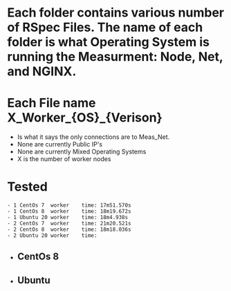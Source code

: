 # Each folder contains various number of RSpec Files. The name of each folder is what Operating System is running the Measurment: Node, Net, and NGINX.

# Each File name X_Worker_{OS}_{Verison}
  - Is what it says the only connections are to Meas_Net.
  - None are currently Public IP's
  - None are currently Mixed Operating Systems
  - X is the number of worker nodes


# Tested 
    - 1 CentOs 7  worker    time: 17m51.570s
    - 1 CentOs 8  worker    time: 18m19.672s
    - 1 Ubuntu 20 worker    time: 18m4.938s
    - 2 CentOs 7  worker    time: 21m20.521s
    - 2 CentOs 8  worker    time: 18m18.036s
    - 2 Ubuntu 20 worker    time: 
  - CentOs 8
    - 
  - Ubuntu
    - 

